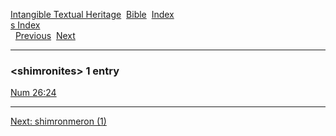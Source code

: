 [Intangible Textual Heritage](../../index)  [Bible](../index) 
[Index](index)   
[s Index](_s_)  
  [Previous](c10292)  [Next](c10294) 

------------------------------------------------------------------------

### &lt;shimronites&gt; 1 entry

[Num 26:24](../kjv/num026.htm#024)  

------------------------------------------------------------------------

[Next: shimronmeron (1)](c10294)
